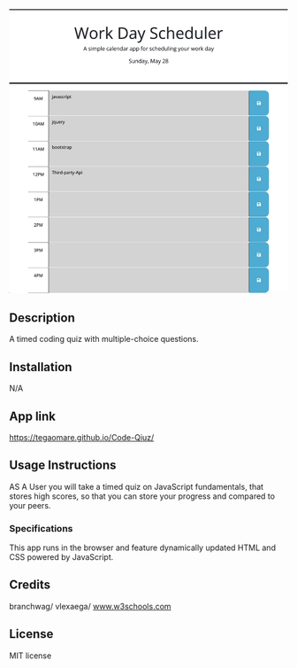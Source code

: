 <img src="./assets/images/work-day-schedular.PNG" alt="work-day-schedular screenshot" >

## Description

A timed coding quiz with multiple-choice questions.

## Installation

N/A

## App link

https://tegaomare.github.io/Code-Qiuz/

## Usage Instructions

AS A User you will take a timed quiz on JavaScript fundamentals, that stores high scores, so that you can store your progress and compared to your peers.

### Specifications

This app runs in the browser and feature dynamically updated HTML and CSS powered by JavaScript.

## Credits

branchwag/
vlexaega/
www.w3schools.com

## License

MIT license
